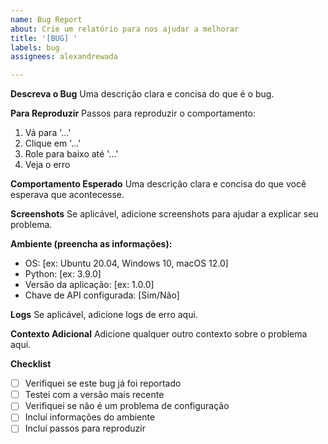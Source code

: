 ```yaml
---
name: Bug Report
about: Crie um relatório para nos ajudar a melhorar
title: '[BUG] '
labels: bug
assignees: alexandrewada

---
```


**Descreva o Bug**
Uma descrição clara e concisa do que é o bug.

**Para Reproduzir**
Passos para reproduzir o comportamento:
1. Vá para '...'
2. Clique em '...'
3. Role para baixo até '...'
4. Veja o erro

**Comportamento Esperado**
Uma descrição clara e concisa do que você esperava que acontecesse.

**Screenshots**
Se aplicável, adicione screenshots para ajudar a explicar seu problema.

**Ambiente (preencha as informações):**
 - OS: [ex: Ubuntu 20.04, Windows 10, macOS 12.0]
 - Python: [ex: 3.9.0]
 - Versão da aplicação: [ex: 1.0.0]
 - Chave de API configurada: [Sim/Não]

**Logs**
Se aplicável, adicione logs de erro aqui.

**Contexto Adicional**
Adicione qualquer outro contexto sobre o problema aqui.

**Checklist**
- [ ] Verifiquei se este bug já foi reportado
- [ ] Testei com a versão mais recente
- [ ] Verifiquei se não é um problema de configuração
- [ ] Incluí informações do ambiente
- [ ] Incluí passos para reproduzir
